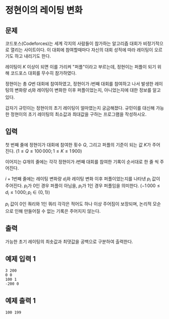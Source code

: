 # 정현이의 레이팅 변화

## 문제

코드포스(Codeforces)는 세계 각지의 사람들이 참가하는 알고리즘 대회가 비정기적으로 열리는 사이트이다. 이 대회에 참여할때마다 자신의 대회 성적에 따라 레이팅이 오르기도 하고 내리기도 한다.

레이팅이 $K$ 이상이 되면 이를 가리켜 "퍼플"이라고 부르는데, 정현이는 퍼플이 되기 위해 코드포스 대회를 무수히 참가하였다.

정현이는 총 $Q$번 대회에 참여하였고, 정현이가 $i$번째 대회를 참여하고 나서 발생한 레이팅의 변화량 $d_i$와 레이팅이 변화한 이후 퍼플이었는지, 아니었는지에 대한 정보를 알고 있다.

갑자기 규민이는 정현이의 초기 레이팅이 얼마였는지 궁금해졌다. 규민이를 대신해 가능한 정현이의 초기 레이팅의 최소값과 최대값을 구하는 프로그램을 작성하시오.


## 입력

첫 번째 줄에 정현이가 대회에 참여한 횟수 $Q$, 그리고 퍼플의 기준이 되는 값 $K$가 주어진다. $(1 \leq Q \leq 100\,000;\, 1 \leq K \leq 1\,900)$

이어지는 $Q$개의 줄에는 각각 정현이가 $i$번째 대회를 참여한 기록이 순서대로 한 줄 씩 주어진다.

$i+1$번째 줄에는 레이팅 변화량 $d_i$와 레이팅 변화 이후 퍼플이었는지를 나타낸 $p_i$ 값이 주어진다. $p_i$가 $0$인 경우 퍼플이 아님을, $p_i$가 $1$인 경우 퍼플임을 의미한다. $(-1\,000 \leq d_i \leq 1\,000;\, p_i \in \{0, 1\})$ 

$p_i$ 값이 $0$인 쿼리와 $1$인 쿼리 각각은 적어도 하나 이상 주어짐이 보장되며, 논리적 모순으로 인해 만들어질 수 없는 기록은 주어지지 않는다.


## 출력

가능한 초기 레이팅의 최솟값과 최댓값을 공백으로 구분하여 출력한다.


## 예제 입력 1

```
3 200
0 0
100 1
-200 0
```

## 예제 출력 1

```
100 199
```
